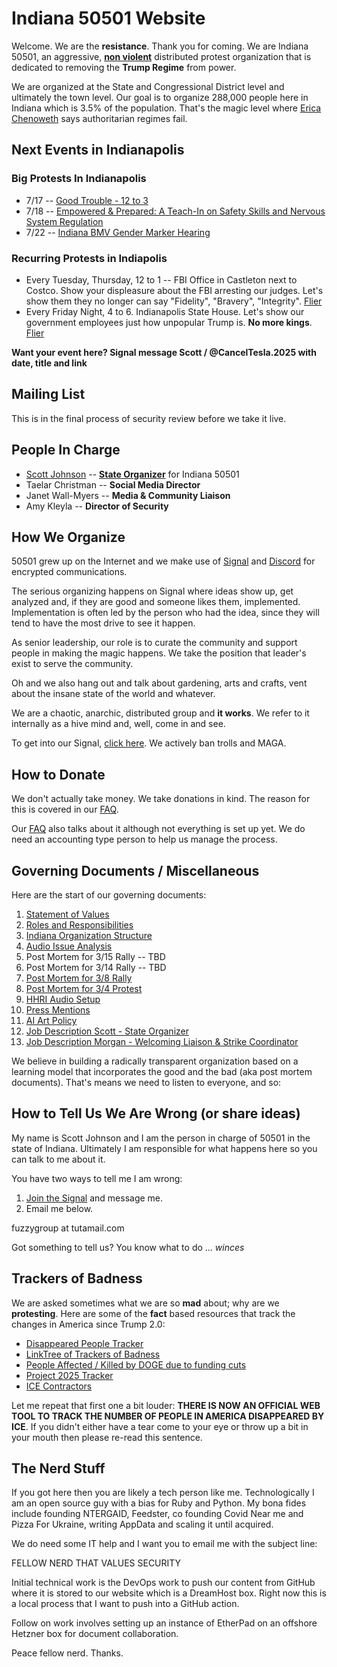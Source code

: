 # Indiana 50501 Website

Welcome. We are the **resistance**. Thank you for coming. We are Indiana 50501, an aggressive, **[non violent](/scott/essays/9_reasons_for_non_violence.html)** distributed protest organization that is dedicated to removing the **Trump Regime** from power.

We are organized at the State and Congressional District level and ultimately the town level. Our goal is to organize 288,000 people here in Indiana which is 3.5% of the population. That's the magic level where [Erica Chenoweth](https://www.ericachenoweth.com/research/wcrw) says authoritarian regimes fail. 

## Next Events in Indianapolis

### Big Protests In Indianapolis

* 7/17 -- [Good Trouble - 12 to 3](https://polly.indiana50501.org/events/Gksc1lhxg0)
* 7/18 -- [Empowered & Prepared: A Teach-In on Safety Skills and Nervous System Regulation](https://polly.indiana50501.org/events/xmmxU0PrQm)
* 7/22 -- [Indiana BMV Gender Marker Hearing](https://polly.indiana50501.org/events/VCaoHukQ67)

### Recurring Protests in Indiapolis

* Every Tuesday, Thursday, 12 to 1 -- FBI Office in Castleton next to Costco.  Show your displeasure about the FBI arresting our judges.  Let's show them they no longer can say "Fidelity", "Bravery", "Integrity".  [Flier]()
* Every Friday Night, 4 to 6.  Indianapolis State House.  Let's show our government employees just how unpopular Trump is.  **No more kings**.  [Flier]()

**Want your event here?  Signal message Scott / @CancelTesla.2025 with date, title and link**


## Mailing List

This is in the final process of security review before we take it live.

## People In Charge

* [Scott Johnson](/scott/index.html) -- **[State Organizer](/docs/job_description_morgan)** for Indiana 50501
* Taelar Christman -- **Social Media Director**
* Janet Wall-Myers -- **Media & Community Liaison**
* Amy Kleyla -- **Director of Security** 


## How We Organize

50501 grew up on the Internet and we make use of [Signal](https://signal.org/) and [Discord](https://discord.com/) for encrypted communications. 

The serious organizing happens on Signal where ideas show up, get analyzed and, if they are good and someone likes them, implemented. Implementation is often led by the person who had the idea, since they will tend to have the most drive to see it happen. 

As senior leadership, our role is to curate the community and support people in making the magic happens. We take the position that leader's exist to serve the community.

Oh and we also hang out and talk about gardening, arts and crafts, vent about the insane state of the world and whatever. 

We are a chaotic, anarchic, distributed group and **it works**.  We refer to it internally as a hive mind and, well, come in and see.

To get into our Signal, [click here](/joinsignal/). We actively ban trolls and MAGA. 

## How to Donate

We don't actually take money.  We take donations in kind.  The reason for this is covered in our [FAQ](faq.html).

Our [FAQ](faq.html) also talks about it although not everything is set up yet.  We do need an accounting type person to help us manage the process.  

## Governing Documents / Miscellaneous

Here are the start of our governing documents:

1. [Statement of Values](/docs/values.html)
2. [Roles and Responsibilities](/docs/roles_and_responsibilities.html)
3. [Indiana Organization Structure](/docs/org_structure.html)
4. [Audio Issue Analysis](/docs/audio_analysis.html)
5. Post Mortem for 3/15 Rally -- TBD
6. Post Mortem for 3/14 Rally -- TBD
7. [Post Mortem for 3/8 Rally](/docs/post_mortem_2025_03_08.html)
8. [Post Mortem for 3/4 Protest](/docs/post_mortem_2025_03_04.html)
9. [HHRI Audio Setup](/docs/hhri_audio_setup.html)
10. [Press Mentions](press.html)
11. [AI Art Policy](/docs/ai_art_policy.html)
12. [Job Description Scott - State Organizer](/docs/job_description_scott.html)
13. [Job Description Morgan - Welcoming Liaison & Strike Coordinator](/docs/job_description_morgan.html)

We believe in building a radically transparent organization based on a learning model that incorporates the good and the bad (aka post mortem documents).  That's means we need to listen to everyone, and so:

## How to Tell Us We Are Wrong (or share ideas)

My name is Scott Johnson and I am the person in charge of 50501 in the state of Indiana. Ultimately I am responsible for what happens here so you can talk to me about it.

You have two ways to tell me I am wrong:

1. [Join the Signal](/joinsignal/) and message me.  
2. Email me below. 

fuzzygroup at tutamail.com

Got something to tell us?  You know what to do ... *winces*

## Trackers of Badness

We are asked sometimes what we are so **mad** about; why are we **protesting**.  Here are some of the **fact** based resources that track the changes in America since Trump 2.0:

* [Disappeared People Tracker](https://public.tableau.com/app/profile/danielleharlow/viz/UnitedStatesDisappearedTracker/Map)
* [LinkTree of Trackers of Badness](https://linktr.ee/fedcutstracker)
* [People Affected / Killed by DOGE due to funding cuts](https://theimpactproject.org/the-impact-map/)
* [Project 2025 Tracker](https://www.project2025.observer/)
* [ICE Contractors](https://www.google.com/maps/d/u/1/viewer?mid=1KeW54O65sJbdwu30iXkVwyvmTU_bqIQ&ll=38.90591865798976%2C-93.37344314620407&z=3)

Let me repeat that first one a bit louder: **THERE IS NOW AN OFFICIAL WEB TOOL TO TRACK THE NUMBER OF PEOPLE IN AMERICA DISAPPEARED BY ICE**.  If you didn't either have a tear come to your eye or throw up a bit in your mouth then please re-read this sentence.

## The Nerd Stuff

If you got here then you are likely a tech person like me. Technologically I am an open source guy with a bias for Ruby and Python. My bona fides include founding NTERGAID, Feedster, co founding Covid Near me and Pizza For Ukraine, writing AppData and scaling it until acquired. 

We do need some IT help and I want you to email me with the subject line:

FELLOW NERD THAT VALUES SECURITY

Initial technical work is the DevOps work to push our content from GitHub where it is stored to our website which is a DreamHost box. Right now this is a local process that I want to push into a GitHub action.

Follow on work involves setting up an instance of EtherPad on an offshore Hetzner box for document collaboration. 

Peace fellow nerd. Thanks. 
